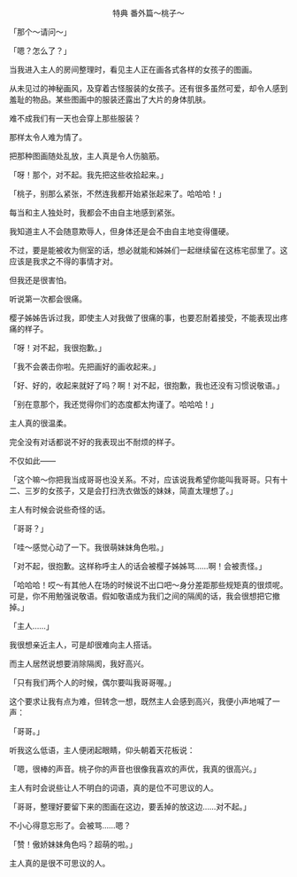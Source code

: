 <p align="center">特典 番外篇～桃子～</p>

「那个～请问～」

「嗯？怎么了？」

当我进入主人的房间整理时，看见主人正在画各式各样的女孩子的图画。

从未见过的神秘画风，及穿着古怪服装的女孩子。还有很多虽然可爱，却令人感到羞耻的物品。某些图画中的服装还露出了大片的身体肌肤。

难不成我们有一天也会穿上那些服装？

那样太令人难为情了。

把那种图画随处乱放，主人真是令人伤脑筋。

「呀！那个，对不起。我先把这些收拾起来。」

「桃子，别那么紧张，不然连我都开始紧张起来了。哈哈哈！」

每当和主人独处时，我都会不由自主地感到紧张。

我知道主人不会随意欺辱人，但身体还是会不由自主地变得僵硬。

不过，要是能被收为侧室的话，想必就能和姊姊们一起继续留在这栋宅邸里了。这应该是我求之不得的事情才对。

但我还是很害怕。

听说第一次都会很痛。

樱子姊姊告诉过我，即使主人对我做了很痛的事，也要忍耐着接受，不能表现出疼痛的样子。

「呀！对不起，我很抱歉。」

「我不会袭击你啦。先把画好的画收起来。」

「好、好的，收起来就好了吗？啊！对不起，很抱歉，我也还没有习惯说敬语。」

「别在意那个，我还觉得你们的态度都太拘谨了。哈哈哈！」

主人真的很温柔。

完全没有对话都说不好的我表现出不耐烦的样子。

不仅如此——

「这个嘛～你把我当成哥哥也没关系。不对，应该说我希望你能叫我哥哥。只有十二、三岁的女孩子，又是会打扫洗衣做饭的妹妹，简直太理想了。」

主人有时候会说些奇怪的话。

「哥哥？」

「哇～感觉心动了一下。我很萌妹妹角色啦。」

「对不起，很抱歉。这样称呼主人的话会被樱子姊姊骂……啊！会被责怪。」

「哈哈哈！哎～有其他人在场的时候说不出口吧～身分差距那些规矩真的很烦呢。可是，你不用勉强说敬语。假如敬语成为我们之间的隔阂的话，我会很想把它撤掉。」

「主人……」

我很想亲近主人，可是却很难向主人搭话。

而主人居然说想要消除隔阂，我好高兴。

「只有我们两个人的时候，偶尔要叫我哥哥喔。」

这个要求让我有点为难，但转念一想，既然主人会感到高兴，我便小声地喊了一声：

「哥哥。」

听我这么低语，主人便闭起眼睛，仰头朝着天花板说：

「嗯，很棒的声音。桃子你的声音也很像我喜欢的声优，我真的很高兴。」

主人有时会说些让人不明白的词语，真的是位不可思议的人。

「哥哥，整理好要留下来的图画在这边，要丢掉的放这边……对不起。」

不小心得意忘形了。会被骂……嗯？

「赞！傲娇妹妹角色吗？超萌的啦。」

主人真的是很不可思议的人。

